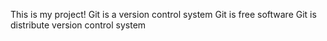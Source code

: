 This is my project!
Git is a version control system
Git is free software
Git is distribute version control system
